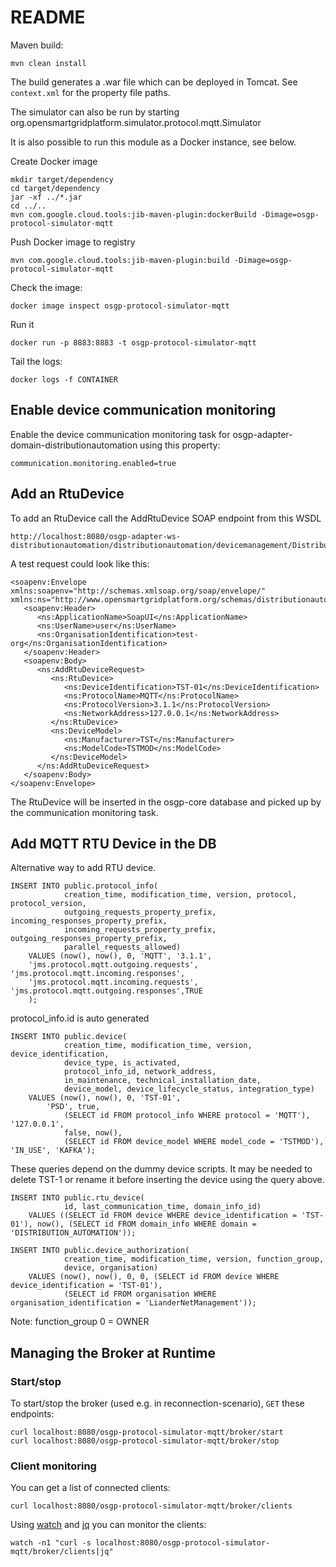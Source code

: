 <!--
SPDX-FileCopyrightText: Contributors to the GXF project

SPDX-License-Identifier: Apache-2.0
-->

# README #

Maven build:
```
mvn clean install
```
The build generates a .war file which can be deployed in Tomcat.
See `context.xml` for the property file paths.

The simulator can also be run by starting org.opensmartgridplatform.simulator.protocol.mqtt.Simulator 

It is also possible to run this module as a Docker instance, see below.

Create Docker image
```
mkdir target/dependency
cd target/dependency
jar -xf ../*.jar
cd ../..
mvn com.google.cloud.tools:jib-maven-plugin:dockerBuild -Dimage=osgp-protocol-simulator-mqtt
```

Push Docker image to registry
```
mvn com.google.cloud.tools:jib-maven-plugin:build -Dimage=osgp-protocol-simulator-mqtt
```

Check the image:
```
docker image inspect osgp-protocol-simulator-mqtt
```

Run it
```
docker run -p 8883:8883 -t osgp-protocol-simulator-mqtt
```

Tail the logs:
```
docker logs -f CONTAINER
```

## Enable device communication monitoring

Enable the device communication monitoring task for osgp-adapter-domain-distributionautomation using this property:

```
communication.monitoring.enabled=true
```

## Add an RtuDevice

To add an RtuDevice call the AddRtuDevice SOAP endpoint from this WSDL

```
http://localhost:8080/osgp-adapter-ws-distributionautomation/distributionautomation/devicemanagement/DistributionAutomationDeviceManagement.wsdl
```

A test request could look like this:

```
<soapenv:Envelope xmlns:soapenv="http://schemas.xmlsoap.org/soap/envelope/" xmlns:ns="http://www.opensmartgridplatform.org/schemas/distributionautomation/defs/2017/04">
   <soapenv:Header>
      <ns:ApplicationName>SoapUI</ns:ApplicationName>
      <ns:UserName>user</ns:UserName>
      <ns:OrganisationIdentification>test-org</ns:OrganisationIdentification>     
   </soapenv:Header>
   <soapenv:Body>
      <ns:AddRtuDeviceRequest>
         <ns:RtuDevice>
            <ns:DeviceIdentification>TST-01</ns:DeviceIdentification>
            <ns:ProtocolName>MQTT</ns:ProtocolName>
            <ns:ProtocolVersion>3.1.1</ns:ProtocolVersion>
            <ns:NetworkAddress>127.0.0.1</ns:NetworkAddress> 
         </ns:RtuDevice>
         <ns:DeviceModel>
            <ns:Manufacturer>TST</ns:Manufacturer>
            <ns:ModelCode>TSTMOD</ns:ModelCode>
         </ns:DeviceModel>
      </ns:AddRtuDeviceRequest>
   </soapenv:Body>
</soapenv:Envelope>
```

The RtuDevice will be inserted in the osgp-core database and picked up by the communication monitoring task.

## Add MQTT RTU Device in the DB
Alternative way to add RTU device.

```
INSERT INTO public.protocol_info(
            creation_time, modification_time, version, protocol, protocol_version, 
            outgoing_requests_property_prefix, incoming_responses_property_prefix, 
            incoming_requests_property_prefix, outgoing_responses_property_prefix, 
            parallel_requests_allowed)
    VALUES (now(), now(), 0, 'MQTT', '3.1.1', 
    'jms.protocol.mqtt.outgoing.requests', 'jms.protocol.mqtt.incoming.responses',
    'jms.protocol.mqtt.incoming.requests', 'jms.protocol.mqtt.outgoing.responses',TRUE
    );
```
protocol_info.id is auto generated

```    
INSERT INTO public.device(
            creation_time, modification_time, version, device_identification, 
            device_type, is_activated,                 
            protocol_info_id, network_address,  
            in_maintenance, technical_installation_date, 
            device_model, device_lifecycle_status, integration_type)
    VALUES (now(), now(), 0, 'TST-01', 
	    'PSD', true, 
            (SELECT id FROM protocol_info WHERE protocol = 'MQTT'), '127.0.0.1', 
            false, now(), 
            (SELECT id FROM device_model WHERE model_code = 'TSTMOD'), 'IN_USE', 'KAFKA'); 
```

These queries depend on the dummy device scripts. 
It may be needed to delete TST-1 or rename it before inserting the device using the query above.

```
INSERT INTO public.rtu_device(
            id, last_communication_time, domain_info_id)
    VALUES ((SELECT id FROM device WHERE device_identification = 'TST-01'), now(), (SELECT id FROM domain_info WHERE domain = 'DISTRIBUTION_AUTOMATION'));

INSERT INTO public.device_authorization(
            creation_time, modification_time, version, function_group, 
            device, organisation)
    VALUES (now(), now(), 0, 0, (SELECT id FROM device WHERE device_identification = 'TST-01'), 
            (SELECT id FROM organisation WHERE organisation_identification = 'LianderNetManagement'));
```

Note: function_group 0 = OWNER

## Managing the Broker at Runtime
### Start/stop
To start/stop the broker (used e.g. in reconnection-scenario), `GET` these endpoints:

```shell
curl localhost:8080/osgp-protocol-simulator-mqtt/broker/start
curl localhost:8080/osgp-protocol-simulator-mqtt/broker/stop
```

### Client monitoring
You can get a list of connected clients:

```shell
curl localhost:8080/osgp-protocol-simulator-mqtt/broker/clients
```

Using [watch](https://man7.org/linux/man-pages/man1/watch.1.html) and [jq](https://stedolan.github.io/jq/tutorial/) you can monitor the clients:

```shell
watch -n1 "curl -s localhost:8080/osgp-protocol-simulator-mqtt/broker/clients|jq"
```
